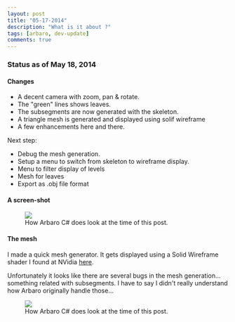 ```yaml
---
layout: post
title: "05-17-2014"
description: "What is it about ?"
tags: [arbaro, dev-update]
comments: true
---
```


### Status as of May 18, 2014

#### Changes

* A decent camera with zoom, pan & rotate.
* The "green" lines shows leaves.
* The subsegments are now generated with the skeleton.
* A triangle mesh is generated and displayed using solif wireframe
* A few enhancements here and there.

Next step: 

* Debug the mesh generation. 
* Setup a menu to switch from skeleton to wireframe display.
* Menu to filter display of levels
* Mesh for leaves
* Export as .obj file format


#### A screen-shot

<figure>
	<a href="http://khazanjm.github.io/arbaro-csharp/images/screen_2014_05_17b.jpg"><img src="http://khazanjm.github.io/arbaro-csharp/images/screen_2014_05_17b.jpg"></a>
	<figcaption>How Arbaro C# does look at the time of this post.</figcaption>
</figure>

#### The mesh

I made a quick mesh generator. It gets displayed using a Solid Wireframe shader I found at 
NVidia [here](http://developer.download.nvidia.com/SDK/10.5/direct3d/Source/SolidWireframe/Doc/SolidWireframe.pdf).

Unfortunately it looks like there are several bugs in the mesh generation... something related with subsegments.
I have to say I didn't really understand how Arbaro originally handle those...

<figure>
	<a href="http://khazanjm.github.io/arbaro-csharp/images/screen_swf.jpg"><img src="http://khazanjm.github.io/arbaro-csharp/images/screen_swf.jpg"></a>
	<figcaption>How Arbaro C# does look at the time of this post.</figcaption>
</figure>

